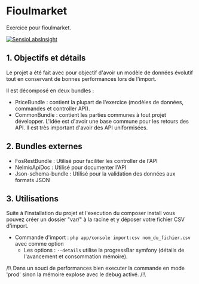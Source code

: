 # Fioulmarket
Exercice pour fioulmarket.

[![SensioLabsInsight](https://insight.sensiolabs.com/projects/018643f7-f772-44e8-a922-e1f6a7657b09/big.png)](https://insight.sensiolabs.com/projects/018643f7-f772-44e8-a922-e1f6a7657b09)

## 1. Objectifs et détails

Le projet a été fait avec pour objectif d'avoir un modèle de données évolutif tout en conservant de bonnes performances lors de l'import.

Il est décomposé en deux bundles :
- PriceBundle : contient la plupart de l'exercice (modèles de données, commandes et controller API).
- CommonBundle : contient les parties communes à tout projet développer. L'idée est d'avoir une base commune pour les retours des API. Il est très important d'avoir des API uniformisées. 

## 2. Bundles externes

- FosRestBundle : Utilisé pour faciliter les controller de l'API
- NelmioApiDoc : Utilisé pour documenter l'API
- Json-schema-bundle : Utilisé pour la validation des données aux formats JSON

## 3. Utilisations

Suite à l'installation du projet et l'execution du composer install vous pouvez créer un dossier "var/" à la racine et y déposer votre fichier CSV d'import.

- Commande d'import : `php app/console import:csv nom_du_fichier.csv` avec comme option
    - Les options : `--details` utilise la progressBar symfony (détails de l'avancement et consommation mémoire).
    
/!\ Dans un souci de performances bien executer la commande en mode 'prod' sinon la mémoire explose avec le debug activé. /!\
